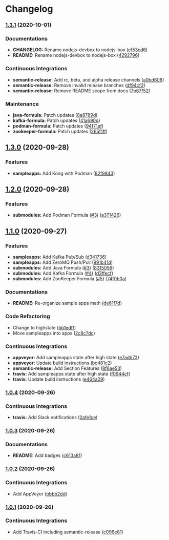 # Changelog

### [1.3.1](https://github.com/extra2000/nodejs-box/compare/v1.3.0...v1.3.1) (2020-10-01)


### Documentations

* **CHANGELOG:** Rename nodejs-devbox to nodejs-box ([ef53cd6](https://github.com/extra2000/nodejs-box/commit/ef53cd6ea924428bc0e2ea1465813bce55cb1d51))
* **README:** Rename nodejs-devbox to nodejs-box ([4292796](https://github.com/extra2000/nodejs-box/commit/429279689f9ea2ba9837f97dc5db782acfee063b))


### Continuous Integrations

* **semantic-release:** Add rc, beta, and alpha release channels ([a0bd606](https://github.com/extra2000/nodejs-box/commit/a0bd606ccc09d54c58a1a57bde0938988598b79d))
* **semantic-release:** Remove invalid release branches ([df94cf3](https://github.com/extra2000/nodejs-box/commit/df94cf3e581f7a7df2da12bdea5c6e4613c94bf4))
* **semantic-release:** Remove README scope from docs ([7b67f52](https://github.com/extra2000/nodejs-box/commit/7b67f523c4f7dbcd35c484769408fb89b590045e))


### Maintenance

* **java-formula:** Patch updates ([8a8789d](https://github.com/extra2000/nodejs-box/commit/8a8789d901d2d7c7996649cdbd0b5c0f6ee4e810))
* **kafka-formula:** Patch updates ([41a690d](https://github.com/extra2000/nodejs-box/commit/41a690d62d189f505450f1137814ce6ba2151eb0))
* **podman-formula:** Patch updates ([94f71ef](https://github.com/extra2000/nodejs-box/commit/94f71effb7cb047b7ebeb80623fa91e024bec3e5))
* **zookeeper-formula:** Patch updates ([265f1ff](https://github.com/extra2000/nodejs-box/commit/265f1ff32837e76dcbdfea8fb1935a500229aafc))

## [1.3.0](https://github.com/extra2000/nodejs-box/compare/v1.2.0...v1.3.0) (2020-09-28)


### Features

* **sampleapps:** Add Kong with Podman ([82f9843](https://github.com/extra2000/nodejs-box/commit/82f9843a89005b2beb835935c591b5f086574f58))

## [1.2.0](https://github.com/extra2000/nodejs-box/compare/v1.1.0...v1.2.0) (2020-09-28)


### Features

* **submodules:** Add Podman Formula ([#3](https://github.com/extra2000/nodejs-box/issues/3)) ([a371426](https://github.com/extra2000/nodejs-box/commit/a3714260e2902426cecb1f0d04e8ba8aa4ee2b94))

## [1.1.0](https://github.com/extra2000/nodejs-box/compare/v1.0.4...v1.1.0) (2020-09-27)


### Features

* **sampleapps:** Add Kafka Pub/Sub ([d341736](https://github.com/extra2000/nodejs-box/commit/d341736511479edcd0ee492fd9778c4bc675879e))
* **sampleapps:** Add ZeroMQ Push/Pull ([991b41d](https://github.com/extra2000/nodejs-box/commit/991b41d55d9a0e2b39e85bfe021d7ec05833a4d3))
* **submodules:** Add Java Formula ([#3](https://github.com/extra2000/nodejs-box/issues/3)) ([8315056](https://github.com/extra2000/nodejs-box/commit/8315056d40ea9a8664a099a09b363f7f613d0033))
* **submodules:** Add Kafka Formula ([#4](https://github.com/extra2000/nodejs-box/issues/4)) ([d3ffecf](https://github.com/extra2000/nodejs-box/commit/d3ffecf054a32f72140fcb5561c63718a235443e))
* **submodules:** Add ZooKeeper Formula ([#5](https://github.com/extra2000/nodejs-box/issues/5)) ([74f0b0a](https://github.com/extra2000/nodejs-box/commit/74f0b0aa43d9d702a34c368b5e310dd33f66d623))


### Documentations

* **README:** Re-organize sample apps math ([de61f7d](https://github.com/extra2000/nodejs-box/commit/de61f7d89f18002419cb9c84a9c67d93de1a6662))


### Code Refactoring

* Change to highstate ([bb1edff](https://github.com/extra2000/nodejs-box/commit/bb1edff1512b598f7e0faa288532e958617aeaa7))
* Move sampleapps into apps ([2c8c7dc](https://github.com/extra2000/nodejs-box/commit/2c8c7dc7498630891e170003bd9090e41ff49681))


### Continuous Integrations

* **appveyor:** Add sampleapps state after high state ([e7adb73](https://github.com/extra2000/nodejs-box/commit/e7adb738039655b91aa3c803ba26520a1fbd1e34))
* **appveyor:** Update build instructions ([bc481c2](https://github.com/extra2000/nodejs-box/commit/bc481c2ac93456301a301be94a64dec32c3a594b))
* **semantic-release:** Add Section Features ([8f6ae53](https://github.com/extra2000/nodejs-box/commit/8f6ae532b1835358e083c8abb973fe8837e4154b))
* **travis:** Add sampleapps state after high state ([f0944cf](https://github.com/extra2000/nodejs-box/commit/f0944cfb2d3a424aec436e72ae5399f0d21812bc))
* **travis:** Update build instructions ([e464a29](https://github.com/extra2000/nodejs-box/commit/e464a2933fb2f6abd2b76d78be2b00c9608f977c))

### [1.0.4](https://github.com/extra2000/nodejs-box/compare/v1.0.3...v1.0.4) (2020-09-26)


### Continuous Integrations

* **travis:** Add Slack notifications ([0afe1ce](https://github.com/extra2000/nodejs-box/commit/0afe1ce206a846801f6ff98829c7900ffb109cbd))

### [1.0.3](https://github.com/extra2000/nodejs-box/compare/v1.0.2...v1.0.3) (2020-09-26)


### Documentations

* **README:** Add badges ([c613a81](https://github.com/extra2000/nodejs-box/commit/c613a81fbc41f6dcf338d0d9ccb049bf0a8a035f))

### [1.0.2](https://github.com/extra2000/nodejs-box/compare/v1.0.1...v1.0.2) (2020-09-26)


### Continuous Integrations

* Add AppVeyor ([bbbb2dd](https://github.com/extra2000/nodejs-box/commit/bbbb2dd7b03bbfb1d29fb247318bbd2e408c300f))

### [1.0.1](https://github.com/extra2000/nodejs-box/compare/v1.0.0...v1.0.1) (2020-09-26)


### Continuous Integrations

* Add Travis-CI including semantic-release ([c096e81](https://github.com/extra2000/nodejs-box/commit/c096e8198f31ad414be978ea57c26748f7ad3664))
